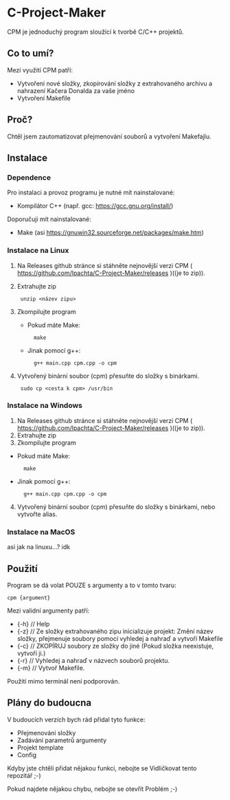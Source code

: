# C-Project-Maker

CPM je jednoduchý program sloužící k tvorbě C/C++ projektů.

## Co to umí?

Mezi využití CPM patří:

- Vytvoření nové složky, zkopírování složky z extrahovaného archivu a nahrazení Kačera Donalda za vaše jméno
- Vytvoření Makefile

## Proč? 

Chtěl jsem zautomatizovat přejmenování souborů a vytvoření Makefajlu.

## Instalace

### Dependence

Pro instalaci a provoz programu je nutné mít nainstalované:

- Kompilátor C++ (např. gcc: https://gcc.gnu.org/install/)

Doporučuji mít nainstalované:

- Make (asi https://gnuwin32.sourceforge.net/packages/make.htm)

### Instalace na Linux

1. Na Releases github stránce si stáhněte nejnovější verzi CPM ( https://github.com/lpachta/C-Project-Maker/releases )((je to zip)).
2. Extrahujte zip

        unzip <název zipu>

3. Zkompilujte program
    - Pokud máte Make: 
    
            make

    - Jinak pomocí g++:

            g++ main.cpp cpm.cpp -o cpm

4. Vytvořený binární soubor (cpm) přesuňte do složky s binárkami.

        sudo cp <cesta k cpm> /usr/bin

### Instalace na Windows 

1. Na Releases github stránce si stáhněte nejnovější verzi CPM ( https://github.com/lpachta/C-Project-Maker/releases )((je to zip)).
2. Extrahujte zip
3. Zkompilujte program
- Pokud máte Make: 

        make

- Jinak pomocí g++:

        g++ main.cpp cpm.cpp -o cpm

4. Vytvořený binární soubor (cpm) přesuňte do složky s binárkami, nebo vytvořte alias.

### Instalace na MacOS

asi jak na linuxu...? idk

## Použití

Program se dá volat POUZE s argumenty a to v tomto tvaru:

    cpm {argument}

Mezi validní argumenty patří:

- {-h} // Help
- {-z} // Ze složky extrahovaného zipu inicializuje projekt: Změní název složky, přejmenuje soubory pomocí vyhledej a nahraď a vytvoří Makefile
- {-c} // ZKOPÍRUJ soubory ze složky do jiné (Pokud složka neexistuje, vytvoří ji.)
- {-r} // Vyhledej a nahraď v názvech souborů projektu.
- {-m} // Vytvoř Makefile.

Použití mimo terminál není podporován.

## Plány do budoucna 

V budoucích verzích bych rád přidal tyto funkce: 

- Přejmenování složky
- Zadávání parametrů argumenty
- Projekt template 
- Config

Kdyby jste chtěli přidat nějakou funkci, nebojte se Vidličkovat tento repozitář ;-)

Pokud najdete nějakou chybu, nebojte se otevřít Problém ;-)

